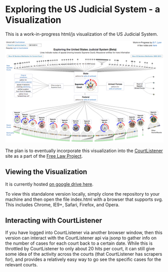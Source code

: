 Exploring the US Judicial System - a Visualization
==========

This is a work-in-progress html/js visualization of the US Judicial System.

![Visualization of US Judicial System](screenshot.png)


The plan is to eventually incorporate this visualization into the
[CourtListener](https://www.courtlistener.com) site as a part of the
[Free Law Project](http://freelawproject.org/).

## Viewing the Visualization

It is currently hosted [on google drive here](https://d57dd304fefca1aa423fea1b4dc59f23c06dd95e.googledrive.com/host/0B2GQktu-wcTiWm82NGt5MTZreHM/).

To view this standalone version locally, simply clone the repository to your machine and then 
open the file index.html with a
browser that supports svg.  This includes Chrome, IE9+, Safari, Firefox, and Opera.

## Interacting with CourtListener

If you have logged into CourtListener via another browser window, then
this version can interact with the CourtListener api via jsonp to
gather info on the number of cases for each court back to a certain date.  While this
is throttled by CourtListener to only about 20 hits per court, it can still give
some idea of the activity across the courts (that CourtListener has scrapers for), and
provides a relatively easy way to go see the specific cases for the relevant courts.
